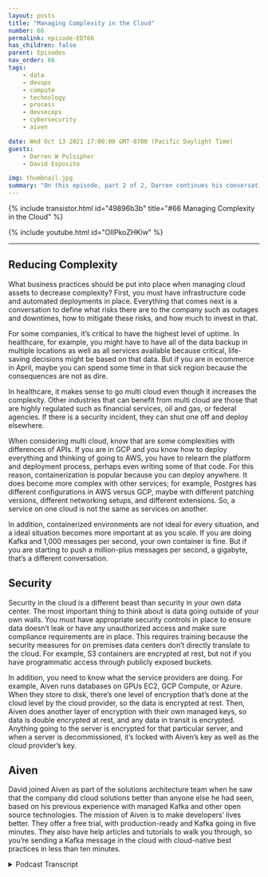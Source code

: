 ```yaml
---
layout: posts
title: "Managing Complexity in the Cloud"
number: 66
permalink: episode-EDT66
has_children: false
parent: Episodes
nav_order: 66
tags:
    - data
    - devops
    - compute
    - technology
    - process
    - devsecops
    - cybersecurity
    - aiven

date: Wed Oct 13 2021 17:00:00 GMT-0700 (Pacific Daylight Time)
guests:
    - Darren W Pulsipher
    - David Esposito

img: thumbnail.jpg
summary: "On this episode, part 2 of 2, Darren continues his conversation with David Esposito, Global Solution Architect, from Aiven about accelerating cloud adoption while reducing complexity and cost."
---
```


{% include transistor.html id="49896b3b" title="#66 Managing Complexity in the Cloud" %}

{% include youtube.html id="OIIPkoZHKiw" %}

---

## Reducing Complexity

What business practices should be put into place when managing cloud assets to decrease complexity? First, you must have infrastructure code and automated deployments in place. Everything that comes next is a conversation to define what risks there are to the company such as outages and downtimes, how to mitigate these risks, and how much to invest in that.

For some companies, it’s critical to have the highest level of uptime. In healthcare, for example, you might have to have all of the data backup in multiple locations as well as all services available because critical, life-saving decisions might be based on that data. But if you are in ecommerce in April, maybe you can spend some time in that sick region because the consequences are not as dire.

In healthcare, it makes sense to go multi cloud even though it increases the complexity. Other industries that can benefit from multi cloud are those that are highly regulated such as financial services, oil and gas, or federal agencies. If there is a security incident, they can shut one off and deploy elsewhere.

When considering multi cloud, know that are some complexities with differences of APIs. If you are in GCP and you know how to deploy everything and thinking of going to AWS, you have to relearn the platform and deployment process, perhaps even writing some of that code. For this reason, containerization is popular because you can deploy anywhere. It does become more complex with other services; for example, Postgres has different configurations in AWS versus GCP, maybe with different patching versions, different networking setups, and different extensions. So, a service on one cloud is not the same as services on another.

In addition, containerized environments are not ideal for every situation, and a ideal situation becomes more important at as you scale. If you are doing Kafka and 1,000 messages per second, your own container is fine. But if you are starting to push a million-plus messages per second, a gigabyte, that’s a different conversation.

## Security

Security in the cloud is a different beast than security in your own data center. The most important thing to think about is data going outside of your own walls. You must have appropriate security controls in place to ensure data doesn’t leak or have any unauthorized access and make sure compliance requirements are in place. This requires training because the security measures for on premises data centers don’t directly translate to the cloud. For example, S3 containers are encrypted at rest, but not if you have programmatic access through publicly exposed buckets.

In addition, you need to know what the service providers are doing. For example, Aiven runs databases on GPUs EC2, GCP Compute, or Azure. When they store to disk, there’s one level of encryption that’s done at the cloud level by the cloud provider, so the data is encrypted at rest. Then, Aiven does another layer of encryption with their own managed keys, so data is double encrypted at rest, and any data in transit is encrypted. Anything going to the server is encrypted for that particular server, and when a server is decommissioned, it’s locked with Aiven’s key as well as the cloud provider’s key.

## Aiven

David joined Aiven as part of the solutions architecture team when he saw that the company did cloud solutions better than anyone else he had seen, based on his previous experience with managed Kafka and other open source technologies. The mission of Aiven is to make developers’ lives better. They offer a free trial, with production-ready and Kafka going in five minutes. They also have help articles and tutorials to walk you through, so you’re sending a Kafka message in the cloud with cloud-native best practices in less than ten minutes. 


<details>
<summary> Podcast Transcript </summary>

<p></p>

</details>
